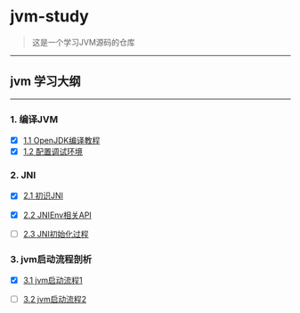 # jvm-study

> 这是一个学习JVM源码的仓库
<hr>

## jvm 学习大纲

<hr>

### 1. 编译JVM
* [x] [1.1 OpenJDK编译教程](src/autorun/jvm/enviment/ENVIMENT_INIT.md)
* [x] [1.2 配置调试环境](src/autorun/jvm/enviment/IDE_DEBUG.md) </br>

### 2. JNI
- [x] [2.1 初识JNI](src/autorun/jvm/jni/README.md) </br>
- [x] [2.2 JNIEnv相关API](src/autorun/jvm/jni/JNIEnvAPI.md) </br>
- [ ] [2.3 JNI初始化过程](src/autorun/jvm/jni/JNI_INIT.md)


### 3. jvm启动流程剖析
- [x] [3.1 jvm启动流程1](src/autorun/jvm/start/README.md) </br>
- [ ] [3.2 jvm启动流程2](src/autorun/jvm/start/README2.md) </br>

